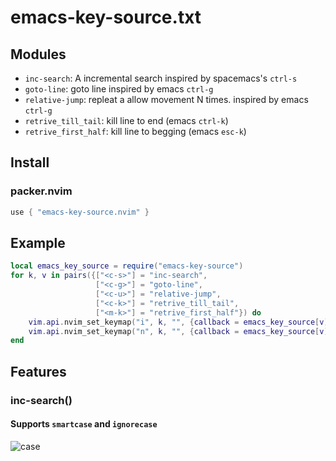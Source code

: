 # emacs-key-source.txt

## Modules

- `inc-search`: A incremental search inspired by spacemacs's `ctrl-s`
- `goto-line`: goto line inspired by emacs `ctrl-g`
- `relative-jump`: repleat a allow movement N times. inspired by emacs `ctrl-g`
- `retrive_till_tail`: kill line to end (emacs `ctrl-k`)
- `retrive_first_half`: kill line to begging (emacs `esc-k`)

## Install

### packer.nvim

```lua
use { "emacs-key-source.nvim" }
```

## Example

```lua
local emacs_key_source = require("emacs-key-source")
for k, v in pairs({["<c-s>"] = "inc-search",
                   ["<c-g>"] = "goto-line",
                   ["<c-u>"] = "relative-jump",
                   ["<c-k>"] = "retrive_till_tail",
                   ["<m-k>"] = "retrive_first_half"}) do
    vim.api.nvim_set_keymap("i", k, "", {callback = emacs_key_source[v], noremap = true, silent = true, desc = v})
    vim.api.nvim_set_keymap("n", k, "", {callback = emacs_key_source[v], noremap = true, silent = true, desc = v})
end
```

## Features

### inc-search()

#### Supports `smartcase` and `ignorecase`


![case](./images/case.gif)
